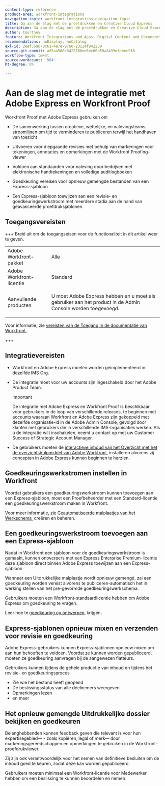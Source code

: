 ```yaml
---
content-type: reference
product-area: workfront-integrations
navigation-topic: workfront-integrations-navigation-topic
title: Ga aan de slag met de proefdrukken en Creative Cloud Express
description: Ga aan de slag met de proefdrukken en Creative Cloud Express
author: Courtney
feature: Workfront Integrations and Apps, Digital Content and Documents
recommendations: noDisplay, noCatalog
exl-id: 2eef36a6-8c61-4e7e-9760-23114f942250
source-git-commit: a65a4568c6428768ee6bc60a59a8499efdbec9f8
workflow-type: tm+mt
source-wordcount: '504'
ht-degree: 0%

---
```


# Aan de slag met de integratie met Adobe Express en Workfront Proof

Workfront Proof met Adobe Express gebruiken om

* De samenwerking tussen creatieve, wettelijke, en nalevingsteams stroomlijnen om tijd te verminderen te publiceren terwijl het handhaven van toezicht

* Uitvoeren voor diepgaande revisies met behulp van markeringen voor tekeningen, annotaties en opmerkingen met de Workfront Proofing-viewer

* Voldoen aan standaarden voor naleving door bedrijven met elektronische handtekeningen en volledige auditlogboeken


* Goedkeuring vereisen voor opnieuw gemengde bestanden van een Express-sjabloon

* Een Express-sjabloon toewijzen aan een revisie- en goedkeuringswerkstroom met meerdere stadia aan de hand van geavanceerde proefdruksjablonen

## Toegangsvereisten

+++ Breid uit om de toegangseisen voor de functionaliteit in dit artikel weer te geven.

<table style="table-layout:auto"> 
 <col> 
 <col> 
 <tbody> 
 <tr> 
   <td role="rowheader">Adobe Workfront-pakket</td> 
   <td> 
   <p>Alle</p> 
   </td> 
  </tr> 
  <tr> 
   <td role="rowheader">Adobe Workfront-licentie</td> 
   <td> 
   <p>Standard </p> 
  </td> 
  </tr> 
  <tr> 
   <td role="rowheader">Aanvullende producten</td> 
   <td> 
   <p> U moet Adobe Express hebben en u moet als gebruiker aan het product in de Admin Console worden toegevoegd. </p> </td> 
  </tr>
 </tbody> 
</table>

Voor informatie, zie [&#x200B; vereisten van de Toegang in de documentatie van Workfront &#x200B;](/help/quicksilver/administration-and-setup/add-users/access-levels-and-object-permissions/access-level-requirements-in-documentation.md).

+++

## Integratievereisten

* Workfront en Adobe Express moeten worden geïmplementeerd in dezelfde IMS Org.

* De integratie moet voor uw accounts zijn ingeschakeld door het Adobe Product Team.

  >[!IMPORTANT]
  >
  >De integratie met Adobe Express en Workfront Proof is beschikbaar voor gebruikers in de loop van verschillende releases, te beginnen met accounts waaraan Workfront en Adobe Express zijn gekoppeld met dezelfde organisatie-id in de Adobe Admin Console, gevolgd door klanten met gebruikers die in verschillende IMS-organisaties werken. Als u de integratie wilt inschakelen, neemt u contact op met uw Customer Success of Strategic Account Manager.

* De gebruikers moeten de [&#x200B; interactieve inhoud van het Overzicht met het de overzichtshulpmiddel van Adobe Workfront &#x200B;](/help/quicksilver/review-and-approve-work/proofing/reviewing-proofs-within-workfront/review-a-proof/review-proof-in-web-viewer-extension.md) installeren alvorens zij concepten in Adobe Express kunnen beginnen te herzien.


## Goedkeuringswerkstromen instellen in Workfront

Voordat gebruikers een goedkeuringswerkstroom kunnen toevoegen aan een Express-sjabloon, moet een Proefbeheerder met een Standard-licentie een goedkeuringswerkstroom maken in Workfront.

Voor meer informatie, zie [&#x200B; Geautomatiseerde malplaatjes van het Werkschema &#x200B;](/help/quicksilver/administration-and-setup/manage-workfront/configure-proofing/create-manage-automated-workflow-templates.md) creëren en beheren.

## Een goedkeuringswerkstroom toevoegen aan een Express-sjabloon

Nadat in Workfront een sjabloon voor de goedkeuringswerkstroom is gemaakt, kunnen ontwerpers met een Express Enterprise Premium-licentie deze sjabloon direct binnen Adobe Express toewijzen aan een Express-sjabloon.

Wanneer een Uitdrukkelijke malplaatje wordt opnieuw gemengd, zal een goedkeuring worden vereist alvorens te publiceren-automatisch het in werking stellen van het pre-gevormde goedkeuringswerkschema.

Gebruikers moeten een Workfront-standaardlicentie hebben om Adobe Express om goedkeuring te vragen.

Leer hoe te [&#x200B; goedkeuring op ontwerpen &#x200B;](https://helpx.adobe.com/nl/express/web/share-and-publish/share-and-collaborate/request-approval.html) krijgen.


## Express-sjablonen opnieuw mixen en verzenden voor revisie en goedkeuring

Adobe Express-gebruikers kunnen Express-sjablonen opnieuw mixen om aan hun behoeften te voldoen. Voordat ze kunnen worden gepubliceerd, moeten ze goedkeuring aanvragen bij de aangewezen fiatteurs.

Gebruikers kunnen tijdens de gehele productie van inhoud en tijdens het revisie- en goedkeuringsproces

* Zie wie het bestand heeft geopend
* De beslissingsstatus van alle deelnemers weergeven
* Opmerkingen lezen
* en meer

<!--Learn how to get approval on designs.   
need link to help article-->

## Het opnieuw gemengde Uitdrukkelijke dossier bekijken en goedkeuren

Belanghebbenden kunnen feedback geven die relevant is voor hun expertisegebied— - zoals kopiëren, legal of merk— door markeringsgereedschappen en opmerkingen te gebruiken in de Workfront-proefdrukviewer.

Zij zijn ook verantwoordelijk voor het nemen van definitieve besluiten om de inhoud goed te keuren, zodat deze kan worden gepubliceerd.

Gebruikers moeten minimaal een Workfront-licentie voor Medewerker hebben om een beslissing te kunnen beoordelen en nemen.
